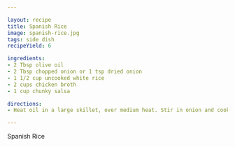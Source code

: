 ```yaml
---

layout: recipe
title: Spanish Rice
image: spanish-rice.jpg
tags: side dish
recipeYield: 6

ingredients:
- 2 Tbsp olive oil
- 2 Tbsp chopped onion or 1 tsp dried onion
- 1 1/2 cup uncooked white rice
- 2 cups chicken broth
- 1 cup chunky salsa

directions:
- Heat oil in a large skillet, over medium heat. Stir in onion and cook until tender about 5 minutes. Add rice stirring often. When rice begins to brown, stir in chicken broth and salsa. Reduce heat, cover and simmer 15-20 minuts until liquid has been absorbed.

---
```


Spanish Rice
